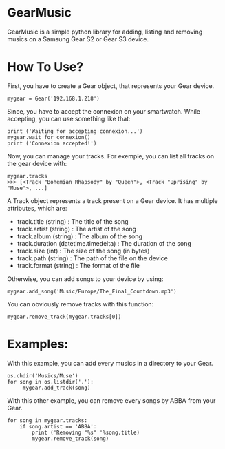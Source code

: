 # GearMusic
GearMusic is a simple python library for adding, listing and removing musics on a Samsung Gear S2 or Gear S3 device.

# How To Use?
First, you have to create a Gear object, that represents your Gear device.

    mygear = Gear('192.168.1.218')
    
Since, you have to accept the connexion on your smartwatch.
While accepting, you can use something like that:

    print ('Waiting for accepting connexion...')
    mygear.wait_for_connexion()
    print ('Connexion accepted!')
    
Now, you can manage your tracks. For exemple, you can list all tracks on the gear device with:

    mygear.tracks
    >>> [<Track "Bohemian Rhapsody" by "Queen">, <Track "Uprising" by "Muse">, ...]
    
A Track object represents a track present on a Gear device.
It has multiple attributes, which are:

 - track.title (string) : The title of the song
 - track.artist (string) : The artist of the song
 - track.album (string) : The album of the song
 - track.duration (datetime.timedelta) : The duration of the song
 - track.size (int) : The size of the song (in bytes)
 - track.path (string) : The path of the file on the device
 - track.format (string) : The format of the file

Otherwise, you can add songs to your device by using:

    mygear.add_song('Music/Europe/The_Final_Countdown.mp3')
    
You can obviously remove tracks with this function:
  
    mygear.remove_track(mygear.tracks[0])
    
    
# Examples:

With this example, you can add every musics in a directory to your Gear.

    os.chdir('Musics/Muse')
    for song in os.listdir('.'):
         mygear.add_track(song)
         
         
With this other example, you can remove every songs by ABBA from your Gear.

    for song in mygear.tracks:
        if song.artist == 'ABBA':
            print ('Removing "%s" '%song.title)
            mygear.remove_track(song)
